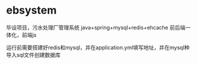 # ebsystem

毕设项目，污水处理厂管理系统
java+spring+mysql+redis+ehcache
前后端一体化，前端js

运行前需要搭建好redis和mysql，并在application.yml填写地址，并在mysql种导入sql文件创建数据库
